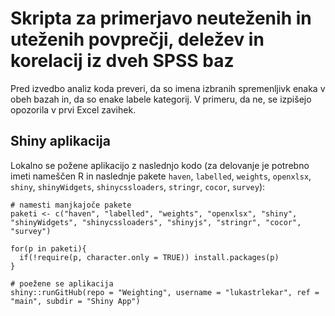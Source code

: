 # Skripta za primerjavo neuteženih in uteženih povprečji, deležev in korelacij iz dveh SPSS baz

Pred izvedbo analiz koda preveri, da so imena izbranih spremenljivk enaka v obeh bazah in, da so enake labele kategorij. V primeru, da ne, se izpišejo opozorila v prvi Excel zavihek. 

## Shiny aplikacija

Lokalno se požene aplikacijo z naslednjo kodo (za delovanje je potrebno imeti nameščen R in naslednje pakete `haven`, `labelled`, `weights`, `openxlsx`, `shiny`, `shinyWidgets`, `shinycssloaders`, `stringr`, `cocor`, `survey`):

```
# namesti manjkajoče pakete
paketi <- c("haven", "labelled", "weights", "openxlsx", "shiny", "shinyWidgets", "shinycssloaders", "shinyjs", "stringr", "cocor", "survey")

for(p in paketi){
  if(!require(p, character.only = TRUE)) install.packages(p)
}

# poežene se aplikacija
shiny::runGitHub(repo = "Weighting", username = "lukastrlekar", ref = "main", subdir = "Shiny App")
```